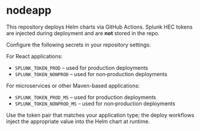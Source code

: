 # nodeapp

This repository deploys Helm charts via GitHub Actions. Splunk HEC tokens are injected during deployment and are **not** stored in the repo.

Configure the following secrets in your repository settings:

For React applications:

- `SPLUNK_TOKEN_PROD` – used for production deployments
- `SPLUNK_TOKEN_NONPROD` – used for non‑production deployments

For microservices or other Maven-based applications:

- `SPLUNK_TOKEN_PROD_MS` – used for production deployments
- `SPLUNK_TOKEN_NONPROD_MS` – used for non‑production deployments

Use the token pair that matches your application type; the deploy workflows
inject the appropriate value into the Helm chart at runtime.
